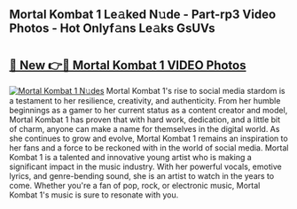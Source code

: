 ## Mortal Kombat 1 Le𝚊ked N𝚞de - Part-rp3 Video Photos - Hot Onlyf𝚊ns Le𝚊ks GsUVs

# <h2><a href="http://ab16801.deff.icu/?id=Mortal+Kombat+1">🔗 New 👉🔴 Mortal Kombat 1 VIDEO Photos</a></h2>

[![Mortal Kombat 1 N𝚞des](https://i.imgur.com/rIISA9y.gif)](http://ab16801.deff.icu/?id=Mortal+Kombat+1)
Mortal Kombat 1's rise to social media stardom is a testament to her resilience, creativity, and authenticity. From her humble beginnings as a gamer to her current status as a content creator and model, Mortal Kombat 1 has proven that with hard work, dedication, and a little bit of charm, anyone can make a name for themselves in the digital world. As she continues to grow and evolve, Mortal Kombat 1 remains an inspiration to her fans and a force to be reckoned with in the world of social media. Mortal Kombat 1 is a talented and innovative young artist who is making a significant impact in the music industry. With her powerful vocals, emotive lyrics, and genre-bending sound, she is an artist to watch in the years to come. Whether you're a fan of pop, rock, or electronic music, Mortal Kombat 1's music is sure to resonate with you.
